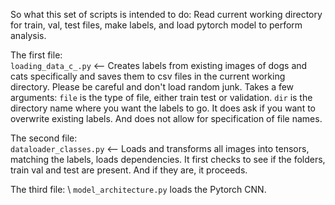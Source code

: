 So what this set of scripts is intended to do:
Read current working directory for train, val, test files, make labels, and load pytorch model to perform analysis.

The first file: \
`loading_data_c_.py` <-- Creates labels from existing images of dogs and cats specifically and saves them to csv files in the current working directory. 
Please be careful and don't load random junk.
Takes a few arguments:
`file` is the type of file, either train test or validation. 
`dir` is the directory name where you want the labels to go.
It does ask if you want to overwrite existing labels. And does not allow for specification of file names.

The second file: \
`dataloader_classes.py` <-- Loads and transforms all images into tensors, matching the labels, loads dependencies.
It first checks to see if the folders, train val and test are present. And if they are, it proceeds.

The third file: \ 
`model_architecture.py` loads the Pytorch CNN.
